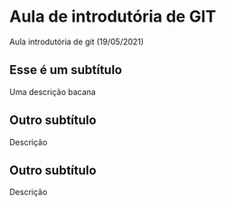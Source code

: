 # Aula de introdutória de GIT

Aula introdutória de git (19/05/2021)

## Esse é um subtítulo

Uma descrição bacana

## Outro subtítulo

Descrição

## Outro subtítulo

Descrição
